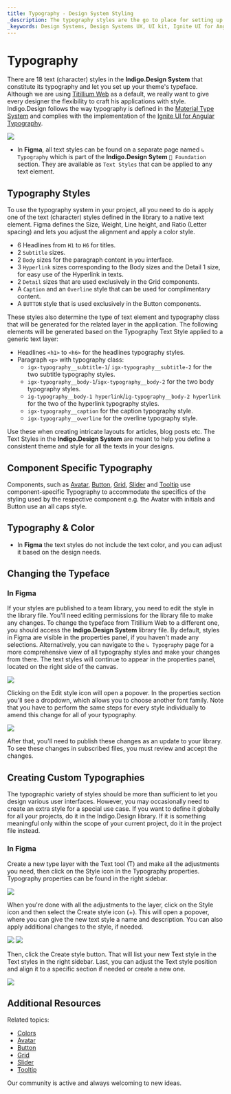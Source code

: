 ```yaml
---
title: Typography - Design System Styling
_description: The typography styles are the go to place for setting up the font-related aspects of a theme in Indigo.Design.
_keywords: Design Systems, Design Systems UX, UI kit, Ignite UI for Angular, Angular, Angular Design System, Design Kits for Angular, Figma, Figma to Angular, Export code from Figma, Figma HTML, Figma to HTML, Figma UI kits
---
```


# Typography

There are 18 text (character) styles in the **Indigo.Design System** that constitute its typography and let you set up your theme's typeface. Although we are using [Titillium Web](https://fonts.google.com/specimen/Titillium+Web) as a default, we really want to give every designer the flexibility to craft his applications with style. Indigo.Design follows the way typography is defined in the [Material Type System](https://material.io/design/typography/the-type-system.html#type-scale) and complies with the implementation of the [Ignite UI for Angular Typography](https://www.infragistics.com/products/ignite-ui-angular/angular/components/themes/typography).

<img class="responsive-img" src="../images/typography_default.png" srcset="../images/typography_default@2x.png 2x" />
<div class="divider--half"></div>
<div class="divider--half"></div>

- In **Figma**, all text styles can be found on a separate page named `↳ Typography` which is part of the **Indigo.Design Sytem** `🧱 Foundation` section. They are available as `Text Styles` that can be applied to any text element.

## Typography Styles

To use the typography system in your project, all you need to do is apply one of the text (character) styles defined in the library to a native text element. Figma defines the Size, Weight, Line height, and Ratio (Letter spacing) and lets you adjust the alignment and apply a color style.

- 6 Headlines from `H1` to `H6` for titles.
- 2 `Subtitle` sizes.
- 2 `Body` sizes for the paragraph content in you interface.
- 3 `Hyperlink` sizes corresponding to the Body sizes and the Detail 1 size, for easy use of the Hyperlink in texts.
- 2 `Detail` sizes that are used exclusively in the Grid components.
- A `Caption` and an `Overline` style that can be used for complimentary content.
- A `BUTTON` style that is used exclusively in the Button components.

These styles also determine the type of text element and typography class that will be generated for the related layer in the application. The following elements will be generated based on the Typography Text Style applied to a generic text layer:
- Headlines `<h1>` to `<h6>` for the headlines typography styles.
- Paragraph `<p>` with typography class:
  - `igx-typography__subtitle-1`/ `igx-typography__subtitle-2` for the two subtitle typography styles.
  - `igx-typography__body-1`/`igx-typography__body-2` for the two body typography styles.
  - `ig-typography__body-1 hyperlink`/`ig-typography__body-2 hyperlink` for the two of the hyperlink typography styles.
  - `igx-typography__caption` for the caption typography style.
  - `igx-typography__overline` for the overline typography style.


Use these when creating intricate layouts for articles, blog posts etc. The Text Styles in the **Indigo.Design System** are meant to help you define a consistent theme and style for all the texts in your designs.

## Component Specific Typography

Components, such as [Avatar](../components/avatar.md), [Button](../components/button.md), [Grid](../components/grid.md), [Slider](../components/slider.md) and [Tooltip](../components/tooltip.md) use component-specific Typography to accommodate the specifics of the styling used by the respective component e.g. the Avatar with initials and Button use an all caps style.

## Typography & Color 

- In **Figma** the text styles do not include the text color, and you can adjust it based on the design needs.

## Changing the Typeface

### In Figma

If your styles are published to a team library, you need to edit the style in the library file. You'll need editing permissions for the library file to make any changes. To change the typeface from Titillium Web to a different one, you should access the **Indigo.Design System** library file. By default, styles in Figma are visible in the properties panel, if you haven't made any selections. Alternatively, you can navigate to the `↳ Typography` page for a more comprehensive view of all typography styles and make your changes from there. The text styles will continue to appear in the properties panel, located on the right side of the canvas.

<img class="responsive-img" src="../images/typography_text_styles.png" srcset="../images/typography_text_styles@2x.png 2x"/>
<div class="divider--half"></div>

Clicking on the Edit style icon will open a popover. In the properties section you'll see a dropdown, which allows you to choose another font family. Note that you have to perform the same steps for every style individually to amend this change for all of your typography.

<img class="responsive-img" src="../images/typography_font_change.png" srcset="../images/typography_font_change@2x.png 2x"/>
<div class="divider--half"></div>

After that, you'll need to publish these changes as an update to your library. To see these changes in subscribed files, you must review and accept the changes.

## Creating Custom Typographies

The typographic variety of styles should be more than sufficient to let you design various user interfaces. However, you may occasionally need to create an extra style for a special use case. If you want to define it globally for all your projects, do it in the Indigo.Design library. If it is something meaningful only within the scope of your current project, do it in the project file instead.

### In Figma

Create a new type layer with the Text tool (T) and make all the adjustments you need, then click on the Style icon in the Typography properties. Typography properties can be found in the right sidebar.

<img class="responsive-img" src="../images/typography_custom1.png" srcset="../images/typography_custom1@2x.png 2x"/>
<div class="divider--half"></div>

When you're done with all the adjustments to the layer, click on the Style icon and then select the Create style icon (+). This will open a popover, where you can give the new text style a name and description. You can also apply additional changes to the style, if needed.

<img class="responsive-img" src="../images/typography_custom2.png" srcset="../images/typography_custom2@2x.png 2x"/>
<img class="responsive-img" src="../images/typography_custom3.png" srcset="../images/typography_custom3@2x.png 2x"/>
<div class="divider--half"></div>

Then, click the Create style button. That will list your new Text style in the Text styles in the right sidebar. Last, you can adjust the Text style position and align it to a specific section if needed or create a new one.

<img class="responsive-img" src="../images/typography_custom4.png" srcset="../images/typography_custom4@2x.png 2x"/>
<div class="divider--half"></div>

## Additional Resources

Related topics:

- [Colors](colors.md)
- [Avatar](../components/avatar.md)
- [Button](../components/button.md)
- [Grid](../components/grid.md)
- [Slider](../components/slider.md)
- [Tooltip](../components/tooltip.md)

Our community is active and always welcoming to new ideas.
